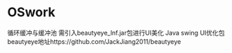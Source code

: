 # OSwork
循环缓冲与缓冲池
需引入beautyeye_lnf.jar包进行UI美化
Java swing UI优化包beautyeye地址https://github.com/JackJiang2011/beautyeye
